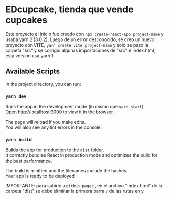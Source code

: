 # EDcupcake, tienda que vende cupcakes

Este proyecto al inicio fue creado con `npx create-react-app project-name` y usaba yarn 2 (3.0.2). Luego de un error desconocido, se creo un nuevo proyecto con VITE, `yarn create vite project-name` y solo se paso la carpeta "src" y se corrigio algunas importaciones de "src" e index.html, esta version usa yarn 1. 

## Available Scripts

In the project directory, you can run:

### `yarn dev`

Runs the app in the development mode (lo mismo que `yarn start`).\
Open [http://localhost:3000](http://localhost:3000) to view it in the browser.

The page will reload if you make edits.\
You will also see any lint errors in the console.

### `yarn build`

Builds the app for production to the `dist` folder.\
It correctly bundles React in production mode and optimizes the build for the best performance.

The build is minified and the filenames include the hashes.\
Your app is ready to be deployed!

IMPORTANTE: para subirlo a `github pages` , en el archivo "index.html" de la carpeta "dist" se debe eliminar la primera barra `/` de las rutas en <link> y <script>